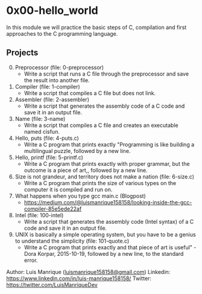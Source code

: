 # 0x00-hello_world
In this module we will practice the basic steps of C, compilation and first approaches to the C programming language.
## Projects
0. Preprocessor (file: 0-preprocessor)
	- Write a script that runs a C file through the preprocessor and save the result into another file.
1. Compiler (file: 1-compiler)
	- Write a script that compiles a C file but does not link.
2. Assembler (file: 2-assembler)
	- Write a script that generates the assembly code of a C code and save it in an output file.
3. Name (file: 3-name)
	- Write a script that compiles a C file and creates an executable named cisfun.
4. Hello, puts (file: 4-puts.c)
	- Write a C program that prints exactly "Programming is like building a multilingual puzzle, followed by a new line.
5. Hello, printf (file: 5-printf.c)
	- Write a C program that prints exactly with proper grammar, but the outcome is a piece of art,, followed by a new line.
6. Size is not grandeur, and territory does not make a nation (file: 6-size.c)
	- Write a C program that prints the size of various types on the computer it is compiled and run on.
7. What happens when you type gcc main.c (Blogpost)
	- https://medium.com/@luismanrique158158/looking-inside-the-gcc-compiler-85e5ede22af
8. Intel (file: 100-intel)
	- Write a script that generates the assembly code (Intel syntax) of a C code and save it in an output file.
9. UNIX is basically a simple operating system, but you have to be a genius to understand the simplicity (file: 101-quote.c)
	- Write a C program that prints exactly and that piece of art is useful" - Dora Korpar, 2015-10-19, followed by a new line, to the standard error.

Author: Luis Manrique (luismanrique158158@gmail.com)
Linkedin: https://www.linkedin.com/in/luis-manrique158158/
Twitter: https://twitter.com/LuisManriqueDev
